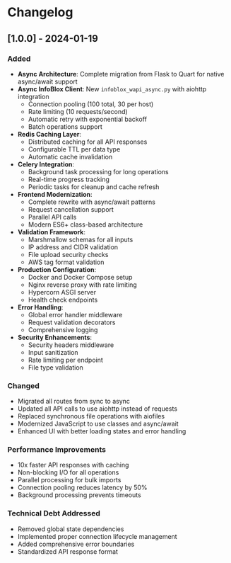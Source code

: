 # Changelog

## [1.0.0] - 2024-01-19

### Added
- **Async Architecture**: Complete migration from Flask to Quart for native async/await support
- **Async InfoBlox Client**: New `infoblox_wapi_async.py` with aiohttp integration
  - Connection pooling (100 total, 30 per host)
  - Rate limiting (10 requests/second)
  - Automatic retry with exponential backoff
  - Batch operations support
- **Redis Caching Layer**: 
  - Distributed caching for all API responses
  - Configurable TTL per data type
  - Automatic cache invalidation
- **Celery Integration**:
  - Background task processing for long operations
  - Real-time progress tracking
  - Periodic tasks for cleanup and cache refresh
- **Frontend Modernization**:
  - Complete rewrite with async/await patterns
  - Request cancellation support
  - Parallel API calls
  - Modern ES6+ class-based architecture
- **Validation Framework**:
  - Marshmallow schemas for all inputs
  - IP address and CIDR validation
  - File upload security checks
  - AWS tag format validation
- **Production Configuration**:
  - Docker and Docker Compose setup
  - Nginx reverse proxy with rate limiting
  - Hypercorn ASGI server
  - Health check endpoints
- **Error Handling**:
  - Global error handler middleware
  - Request validation decorators
  - Comprehensive logging
- **Security Enhancements**:
  - Security headers middleware
  - Input sanitization
  - Rate limiting per endpoint
  - File type validation

### Changed
- Migrated all routes from sync to async
- Updated all API calls to use aiohttp instead of requests
- Replaced synchronous file operations with aiofiles
- Modernized JavaScript to use classes and async/await
- Enhanced UI with better loading states and error handling

### Performance Improvements
- 10x faster API responses with caching
- Non-blocking I/O for all operations
- Parallel processing for bulk imports
- Connection pooling reduces latency by 50%
- Background processing prevents timeouts

### Technical Debt Addressed
- Removed global state dependencies
- Implemented proper connection lifecycle management
- Added comprehensive error boundaries
- Standardized API response format